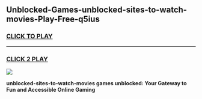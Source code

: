 
## Unblocked-Games-unblocked-sites-to-watch-movies-Play-Free-q5ius
<h3>
<a href="https://premium76.site?title=unblocked-sites-to-watch-movies&ref=12A">CLICK TO PLAY</a></h3>
<hr>

<h3>
<a href="https://premium76.site?title=unblocked-sites-to-watch-movies&ref=12A">CLICK 2 PLAY</a>
  
</h3>

<a href="https://premium76.site?title=unblocked-sites-to-watch-movies&ref=12A"><img src="https://clearcache.store/games.png"></a>


**unblocked-sites-to-watch-movies games unblocked: Your Gateway to Fun and Accessible Online Gaming**

